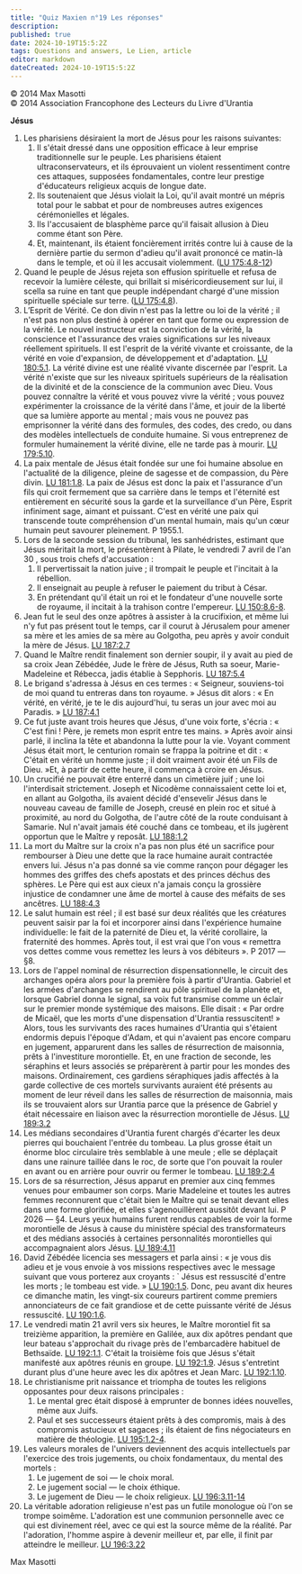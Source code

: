 ```yaml
---
title: "Quiz Maxien n°19 Les réponses"
description: 
published: true
date: 2024-10-19T15:5:2Z
tags: Questions and answers, Le Lien, article
editor: markdown
dateCreated: 2024-10-19T15:5:2Z
---
```


<p class="v-card v-sheet theme--light grey lighten-3 px-2">© 2014 Max Masotti<br>© 2014 Association Francophone des Lecteurs du Livre d'Urantia</p>

**Jésus**

1. Les pharisiens désiraient la mort de Jésus pour les raisons suivantes:
	1. Il s'était dressé dans une opposition efficace à leur emprise traditionnelle sur le peuple. Les pharisiens étaient ultraconservateurs, et ils éprouvaient un violent ressentiment contre ces attaques, supposées fondamentales, contre leur prestige d'éducateurs religieux acquis de longue date.
	2. Ils soutenaient que Jésus violait la Loi, qu'il avait montré un mépris total pour le sabbat et pour de nombreuses autres exigences cérémonielles et légales.
	3. Ils l'accusaient de blasphème parce qu'il faisait allusion à Dieu comme étant son Père.
	4. Et, maintenant, ils étaient foncièrement irrités contre lui à cause de la dernière partie du sermon d'adieu qu'il avait prononcé ce matin-là dans le temple, et où il les accusait violemment. ([LU 175:4.8-12](/fr/The_Urantia_Book/175#p4_8))
2. Quand le peuple de Jésus rejeta son effusion spirituelle et refusa de recevoir la lumière céleste, qui brillait si miséricordieusement sur lui, il scella sa ruine en tant que peuple indépendant chargé d'une mission spirituelle spéciale sur terre. ([LU 175:4.8](/fr/The_Urantia_Book/175#p4_8)).
3. L’Esprit de Vérité. Ce don divin n'est pas la lettre ou loi de la vérité ; il n'est pas non plus destiné à opérer en tant que forme ou expression de la vérité. Le nouvel instructeur est la conviction de la vérité, la conscience et l'assurance des vraies significations sur les niveaux réellement spirituels. Il est l'esprit de la vérité vivante et croissante, de la vérité en voie d'expansion, de développement et d'adaptation. [LU 180:5.1](/fr/The_Urantia_Book/180#p5_1). La vérité divine est une réalité vivante discernée par l'esprit. La vérité n'existe que sur les niveaux spirituels supérieurs de la réalisation de la divinité et de la conscience de la communion avec Dieu. Vous pouvez connaître la vérité et vous pouvez vivre la vérité ; vous pouvez expérimenter la croissance de la vérité dans l'âme, et jouir de la liberté que sa lumière apporte au mental ; mais vous ne pouvez pas emprisonner la vérité dans des formules, des codes, des credo, ou dans des modèles intellectuels de conduite humaine. Si vous entreprenez de formuler humainement la vérité divine, elle ne tarde pas à mourir. [LU 179:5.10](/fr/The_Urantia_Book/179#p5_10).
4. La paix mentale de Jésus était fondée sur une foi humaine absolue en l'actualité de la diligence, pleine de sagesse et de compassion, du Père divin. [LU 181:1.8](/fr/The_Urantia_Book/181#p1_8). La paix de Jésus est donc la paix et l'assurance d'un fils qui croit fermement que sa carrière dans le temps et l'éternité est entièrement en sécurité sous la garde et la surveillance d'un Père, Esprit infiniment sage, aimant et puissant. C'est en vérité une paix qui transcende toute compréhension d'un mental humain, mais qu'un cœur humain peut savourer pleinement. P 1955.1.
5. Lors de la seconde session du tribunal, les sanhédristes, estimant que Jésus méritait la mort, le présentèrent à Pilate, le vendredi 7 avril de l'an 30 , sous trois chefs d'accusation :
	1. Il pervertissait la nation juive ; il trompait le peuple et l'incitait à la rébellion.
	2. Il enseignait au peuple à refuser le paiement du tribut à César.
	3. En prétendant qu'il était un roi et le fondateur d'une nouvelle sorte de royaume, il incitait à la trahison contre l'empereur. [LU 150:8.6-8](/fr/The_Urantia_Book/150#p8_6).
6. Jean fut le seul des onze apôtres à assister à la crucifixion, et même lui n'y fut pas présent tout le temps, car il courut à Jérusalem pour amener sa mère et les amies de sa mère au Golgotha, peu après y avoir conduit la mère de Jésus. [LU 187:2.7](/fr/The_Urantia_Book/187#p2_7)
7. Quand le Maître rendit finalement son dernier soupir, il y avait au pied de sa croix Jean Zébédée, Jude le frère de Jésus, Ruth sa soeur, Marie-Madeleine et Rébecca, jadis établie à Sepphoris. [LU 187:5.4](/fr/The_Urantia_Book/187#p5_4)
8. Le brigand s'adressa à Jésus en ces termes : « Seigneur, souviens-toi de moi quand tu entreras dans ton royaume. » Jésus dit alors : « En vérité, en vérité, je te le dis aujourd'hui, tu seras un jour avec moi au Paradis. » [LU 187:4.1](/fr/The_Urantia_Book/187#p4_1)
9. Ce fut juste avant trois heures que Jésus, d'une voix forte, s'écria : « C'est fini ! Père, je remets mon esprit entre tes mains. » Après avoir ainsi parlé, il inclina la tête et abandonna la lutte pour la vie. Voyant comment Jésus était mort, le centurion romain se frappa la poitrine et dit : « C'était en vérité un homme juste ; il doit vraiment avoir été un Fils de Dieu. »Et, à partir de cette heure, il commença à croire en Jésus.
10. Un crucifié ne pouvait être enterré dans un cimetière juif ; une loi l'interdisait strictement. Joseph et Nicodème connaissaient cette loi et, en allant au Golgotha, ils avaient décidé d'ensevelir Jésus dans le nouveau caveau de famille de Joseph, creusé en plein roc et situé à proximité, au nord du Golgotha, de l'autre côté de la route conduisant à Samarie. Nul n'avait jamais été couché dans ce tombeau, et ils jugèrent opportun que le Maître y reposât. [LU 188:1.2](/fr/The_Urantia_Book/188#p1_2)
11. La mort du Maître sur la croix n'a pas non plus été un sacrifice pour rembourser à Dieu une dette que la race humaine aurait contractée envers lui. Jésus n'a pas donné sa vie comme rançon pour dégager les hommes des griffes des chefs apostats et des princes déchus des sphères. Le Père qui est aux cieux n'a jamais conçu la grossière injustice de condamner une âme de mortel à cause des méfaits de ses ancêtres. [LU 188:4.3](/fr/The_Urantia_Book/188#p4_3)
12. Le salut humain est réel ; il est basé sur deux réalités que les créatures peuvent saisir par la foi et incorporer ainsi dans l'expérience humaine individuelle: le fait de la paternité de Dieu et, la vérité corollaire, la fraternité des hommes. Après tout, il est vrai que l'on vous « remettra vos dettes comme vous remettez les leurs à vos débiteurs ». P 2017 — §8.
13. Lors de l'appel nominal de résurrection dispensationnelle, le circuit des archanges opéra alors pour la première fois à partir d'Urantia. Gabriel et les armées d'archanges se rendirent au pôle spirituel de la planète et, lorsque Gabriel donna le signal, sa voix fut transmise comme un éclair sur le premier monde systémique des maisons. Elle disait : « Par ordre de Micaël, que les morts d'une dispensation d'Urantia ressuscitent! » Alors, tous les survivants des races humaines d'Urantia qui s'étaient endormis depuis l'époque d'Adam, et qui n'avaient pas encore comparu en jugement, apparurent dans les salles de résurrection de maisonnia, prêts à l'investiture morontielle. Et, en une fraction de seconde, les séraphins et leurs associés se préparèrent à partir pour les mondes des maisons. Ordinairement, ces gardiens séraphiques jadis affectés à la garde collective de ces mortels survivants auraient été présents au moment de leur réveil dans les salles de résurrection de maisonnia, mais ils se trouvaient alors sur Urantia parce que la présence de Gabriel y était nécessaire en liaison avec la résurrection morontielle de Jésus. [LU 189:3.2](/fr/The_Urantia_Book/189#p3_2)
14. Les médians secondaires d'Urantia furent chargés d'écarter les deux pierres qui bouchaient l'entrée du tombeau. La plus grosse était un énorme bloc circulaire très semblable à une meule ; elle se déplaçait dans une rainure taillée dans le roc, de sorte que l'on pouvait la rouler en avant ou en arrière pour ouvrir ou fermer le tombeau. [LU 189:2.4](/fr/The_Urantia_Book/189#p2_4)
15. Lors de sa résurrection, Jésus apparut en premier aux cinq femmes venues pour embaumer son corps. Marie Madeleine et toutes les autres femmes reconnurent que c'était bien le Maître qui se tenait devant elles dans une forme glorifiée, et elles s'agenouillèrent aussitôt devant lui. P 2026 — §4. Leurs yeux humains furent rendus capables de voir la forme morontielle de Jésus à cause du ministère spécial des transformateurs et des médians associés à certaines personnalités morontielles qui accompagnaient alors Jésus. [LU 189:4.11](/fr/The_Urantia_Book/189#p4_11)
16. David Zébédée licencia ses messagers et parla ainsi : « je vous dis adieu et je vous envoie à vos missions respectives avec le message suivant que vous porterez aux croyants : ` Jésus est ressuscité d'entre les morts ; le tombeau est vide. » [LU 190:1.5](/fr/The_Urantia_Book/190#p1_5). Donc, peu avant dix heures ce dimanche matin, les vingt-six coureurs partirent comme premiers annonciateurs de ce fait grandiose et de cette puissante vérité de Jésus ressuscité. [LU 190:1.6](/fr/The_Urantia_Book/190#p1_6).
17. Le vendredi matin 21 avril vers six heures, le Maître morontiel fit sa treizième apparition, la première en Galilée, aux dix apôtres pendant que leur bateau s'approchait du rivage près de l'embarcadère habituel de Bethsaïde. [LU 192:1.1](/fr/The_Urantia_Book/192#p1_1). C'était la troisième fois que Jésus s'était manifesté aux apôtres réunis en groupe. [LU 192:1.9](/fr/The_Urantia_Book/192#p1_9). Jésus s'entretint durant plus d'une heure avec les dix apôtres et Jean Marc. [LU 192:1.10](/fr/The_Urantia_Book/192#p1_10).
18. Le christianisme prit naissance et triompha de toutes les religions opposantes pour deux raisons principales :
	1. Le mental grec était disposé à emprunter de bonnes idées nouvelles, même aux Juifs.
	2. Paul et ses successeurs étaient prêts à des compromis, mais à des compromis astucieux et sagaces ; ils étaient de fins négociateurs en matière de théologie. [LU 195:1.2-4](/fr/The_Urantia_Book/195#p1_2).
19. Les valeurs morales de l'univers deviennent des acquis intellectuels par l'exercice des trois jugements, ou choix fondamentaux, du mental des mortels :
	1. Le jugement de soi — le choix moral.
	2. Le jugement social — le choix éthique.
	3. Le jugement de Dieu — le choix religieux. [LU 196:3.11-14](/fr/The_Urantia_Book/196#p3_11)
20. La véritable adoration religieuse n'est pas un futile monologue où l'on se trompe soimême. L'adoration est une communion personnelle avec ce qui est divinement réel, avec ce qui est la source même de la réalité. Par l'adoration, l'homme aspire à devenir meilleur et, par elle, il finit par atteindre le meilleur. [LU 196:3.22](/fr/The_Urantia_Book/196#p3_22)

Max Masotti